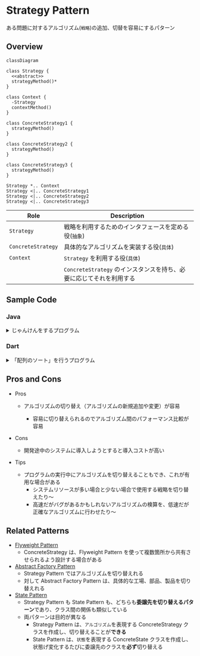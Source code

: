# Strategy Pattern

ある問題に対するアルゴリズム(`戦略`)の追加、切替を容易にするパターン

## Overview

```mermaid
classDiagram

class Strategy {
  <<abstract>>
  strategyMethod()*
}

class Context {
  -Strategy
  contextMethod()
}

class ConcreteStrategy1 {
  strategyMethod()
}

class ConcreteStrategy2 {
  strategyMethod()
}

class ConcreteStrategy3 {
  strategyMethod()
}

Strategy *.. Context
Strategy <|.. ConcreteStrategy1
Strategy <|.. ConcreteStrategy2
Strategy <|.. ConcreteStrategy3
```

| Role               | Description                                                         |
| ------------------ | ------------------------------------------------------------------- |
| `Strategy`         | 戦略を利用するためのインタフェースを定める役(`抽象`)                |
| `ConcreteStrategy` | 具体的なアルゴリズムを実装する役(`具体`)                            |
| `Context`          | `Strategy` を利用する役(`具体`)                                     |
|                    | `ConcreteStrategy` のインスタンスを持ち、必要に応じてそれを利用する |

## Sample Code

### Java

<details>
<summary>じゃんけんをするプログラム</summary>

じゃんけんをするプログラムで、その`戦略`を切り替える部分に Strategy Pattern を使う

- 戦略 ①：勝ったら次も同じ手を出す
- 戦略 ②：一回前の手から次の手を確率的に計算する

| Class name      | Description                                              |
| --------------- | -------------------------------------------------------- |
| Hand            | じゃんけんの「手」を表すクラス                           |
| Strategy        | `Strategy`                                               |
|                 | じゃんけんの「戦略」を表すインタフェース                 |
| WinningStrategy | `ConcreteStrategy`                                       |
|                 | 買ったら次も同じ手を出す戦略を表すクラス                 |
| ProbStrategy    | `ConcreteStrategy`                                       |
|                 | 一回前の手から次の手を確率的に計算する戦略を表すクラス   |
| Player          | `Context`                                                |
|                 | じゃんけんを行うプレイヤーを表すクラス                   |
| Main            | Taro と Hana に 10000 回じゃんけんさせる                 |
|                 | Taro が WinningStrategy、Hana が ProbStrategy を使用する |

</details>

### Dart

<details>
<summary>「配列のソート」を行うプログラム</summary>

使用するソートアルゴリズムを Strategy Pattern で実装する例

```mermaid
classDiagram

class SortStrategy {
  <<abstract>>
  +List<int> sort()*
}

class Sorter {
  -SortStrategy
  +void setSortStrategy()
  +List<int> sort()
}
note for Sorter "Clients use Sorter's public(+) methods\nsetSortStrategy() and sort().\n"

class QuickSort {
  +List<int> sort()
}

class MergeSort {
  +List<int> sort()
}

class BubbleSort {
  +List<int> sort()
}

class XXXSort {
  +List<int> sort()
}

SortStrategy *.. Sorter
SortStrategy <|.. QuickSort
SortStrategy <|.. MergeSort
SortStrategy <|.. BubbleSort
SortStrategy <|.. XXXSort
```

</details>

## Pros and Cons

- Pros

  - アルゴリズムの切り替え（アルゴリズムの新規追加や変更）が容易

    - 容易に切り替えられるのでアルゴリズム間のパフォーマンス比較が容易

- Cons

  - 開発途中のシステムに導入しようとすると導入コストが高い

- Tips
  - プログラムの実行中にアルゴリズムを切り替えることもでき、これが有用な場合がある
    - システムリソースが多い場合と少ない場合で使用する戦略を切り替えたり〜
    - 高速だがバグがあるかもしれないアルゴリズムの検算を、低速だが正確なアルゴリズムに行わせたり〜

## Related Patterns

- [Flyweight Pattern](../20-flyweight-pattern/)
  - ConcreteStrategy は、Flyweight Pattern を使って複数箇所から共有させられるよう設計する場合がある
- [Abstract Factory Pattern](../08-abstract-factory-pattern/)
  - Strategy Pattern ではアルゴリズムを切り替えれる
  - 対して Abstract Factory Pattern は、具体的な工場、部品、製品を切り替えれる
- [State Pattern](../19-state-pattern/)
  - Strategy Pattern も State Pattern も、どちらも**委譲先を切り替えるパターン**であり、クラス間の関係も類似している
  - 両パターンは目的が異なる
    - Strategy Pattern は、`アルゴリズム`を表現する ConcreteStrategy クラスを作成し、切り替えることが**できる**
    - State Pattern は、`状態`を表現する ConcreteState クラスを作成し、状態げ変化するたびに委譲先のクラスを**必ず**切り替える
